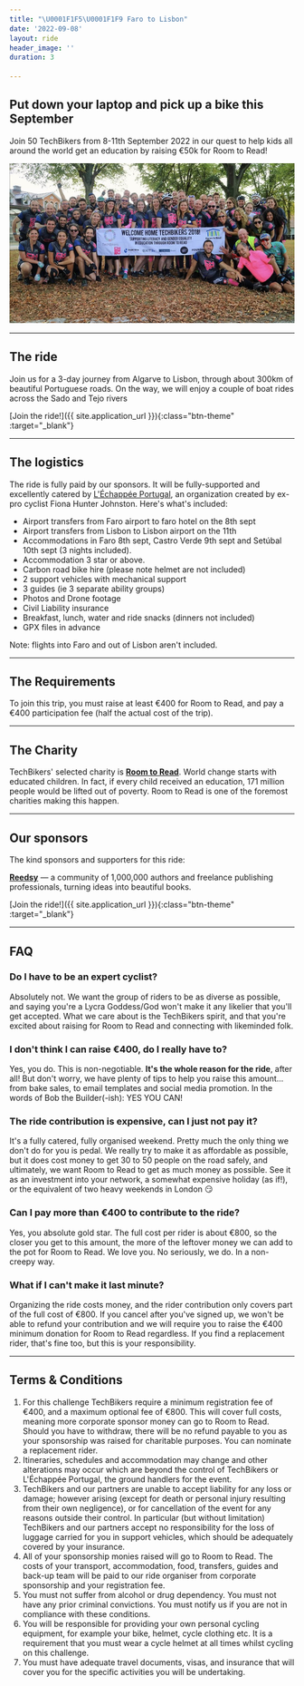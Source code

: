 ```yaml
---
title: "\U0001F1F5\U0001F1F9 Faro to Lisbon"
date: '2022-09-08'
layout: ride
header_image: ''
duration: 3

---
```

## Put down your laptop and pick up a bike this September

Join 50 TechBikers from 8-11th September 2022 in our quest to help kids all around the world get an education by raising €50k for Room to Read!

![](/uploads/screenshot-2022-06-08-at-1-41-37-pm.jpg)

***

## The ride

Join us for a 3-day journey from Algarve to Lisbon, through about 300km of beautiful Portuguese roads. On the way, we will enjoy a couple of boat rides across the Sado and Tejo rivers

[Join the ride!]({{ site.application_url }}){:class="btn-theme" :target="_blank"}

***

## The logistics

The ride is fully paid by our sponsors. It will be fully-supported and excellently catered by [L'Échappée Portugal](https://echappee-portugal.com), an organization created by ex-pro cyclist Fiona Hunter Johnston. Here's what's included:

* Airport transfers from Faro airport to faro hotel on the 8th sept
* Airport transfers from Lisbon to Lisbon airport on the 11th
* Accommodations in Faro 8th sept, Castro Verde 9th sept and Setúbal 10th sept (3 nights included).
* Accommodation 3 star or above.
* Carbon road bike hire (please note helmet are not included)
* 2 support vehicles with mechanical support
* 3 guides (ie 3 separate ability groups)
* Photos and Drone footage
* Civil Liability insurance
* Breakfast, lunch, water and ride snacks (dinners not included)
* GPX files in advance

Note: flights into Faro and out of Lisbon aren't included.

***

## The Requirements

To join this trip, you must raise at least €400 for Room to Read, and pay a €400 participation fee (half the actual cost of the trip).

***

## The Charity

TechBikers' selected charity is [**Room to Read**](https://www.roomtoread.org). World change starts with educated children. In fact, if every child received an education, 171 million people would be lifted out of poverty. Room to Read is one of the foremost charities making this happen.

***

## Our sponsors

The kind sponsors and supporters for this ride:

[**Reedsy**](https://reedsy.com) — a community of 1,000,000 authors and freelance publishing professionals, turning ideas into beautiful books.

[Join the ride!]({{ site.application_url }}){:class="btn-theme" :target="_blank"}

***

## FAQ

### Do I have to be an expert cyclist?

Absolutely not. We want the group of riders to be as diverse as possible, and saying you're a Lycra Goddess/God won't make it any likelier that you'll get accepted. What we care about is the TechBikers spirit, and that you're excited about raising for Room to Read and connecting with likeminded folk.

### I don't think I can raise €400, do I really have to?

Yes, you do. This is non-negotiable. **It's the whole reason for the ride**, after all! But don't worry, we have plenty of tips to help you raise this amount… from bake sales, to email templates and social media promotion. In the words of Bob the Builder(-ish): YES YOU CAN!

### The ride contribution is expensive, can I just not pay it?

It's a fully catered, fully organised weekend. Pretty much the only thing we don't do for you is pedal. We really try to make it as affordable as possible, but it does cost money to get 30 to 50 people on the road safely, and ultimately, we want Room to Read to get as much money as possible. See it as an investment into your network, a somewhat expensive holiday (as if!), or the equivalent of two heavy weekends in London :smirk:

### Can I pay more than €400 to contribute to the ride?

Yes, you absolute gold star. The full cost per rider is about €800, so the closer you get to this amount, the more of the leftover money we can add to the pot for Room to Read. We love you. No seriously, we do. In a non-creepy way.

### What if I can't make it last minute?

Organizing the ride costs money, and the rider contribution only covers part of the full cost of €800. If you cancel after you've signed up, we won't be able to refund your contribution and we will require you to raise the €400 minimum donation for Room to Read regardless. If you find a replacement rider, that's fine too, but this is your responsibility.

***

## Terms & Conditions

1. For this challenge TechBikers require a minimum registration fee of €400, and a maximum optional fee of €800. This will cover full costs, meaning more corporate sponsor money can go to Room to Read. Should you have to withdraw, there will be no refund payable to you as your sponsorship was raised for charitable purposes. You can nominate a replacement rider.
2. Itineraries, schedules and accommodation may change and other alterations may occur which are beyond the control of TechBikers or L'Échappée Portugal, the ground handlers for the event.
3. TechBikers and our partners are unable to accept liability for any loss or damage; however arising (except for death or personal injury resulting from their own negligence), or for cancellation of the event for any reasons outside their control. In particular (but without limitation) TechBikers and our partners accept no responsibility for the loss of luggage carried for you in support vehicles, which should be adequately covered by your insurance.
4. All of your sponsorship monies raised will go to Room to Read. The costs of your transport, accommodation, food, transfers, guides and back-up team will be paid to our ride organiser from corporate sponsorship and your registration fee.
5. You must not suffer from alcohol or drug dependency. You must not have any prior criminal convictions. You must notify us if you are not in compliance with these conditions.
6. You will be responsible for providing your own personal cycling equipment, for example your bike, helmet, cycle clothing etc. It is a requirement that you must wear a cycle helmet at all times whilst cycling on this challenge.
7. You must have adequate travel documents, visas, and insurance that will cover you for the specific activities you will be undertaking.